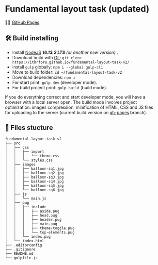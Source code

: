 # Fundamental layout task (updated)

:man_technologist: [GitHub Pages](https://ithrforu.github.io/fundamental-layout-task-v2/)

## :hammer_and_wrench: Build installing
* Install [NodeJS](https://nodejs.org/en/) ***16.13.2 LTS** (or another new version)* . 
* Download build with [Git](https://git-scm.com/downloads): ```git clone https://ithrforu.github.io/fundamental-layout-task-v2/```
* Install ```gulp``` globally: ```npm i --global gulp-cli```
* Move to build folder: ```cd ~/fundamental-layout-task-v2```
* Download dependencies: ```npm i```
* For start print: ```gulp dev``` (developer mode).
* For build project print: ```gulp build``` (build mode).

If you do everything correct and start developer mode, you will have a browser with a local server open. The build mode involves project optimization: images compression, minification of HTML, CSS and JS files for uploading to the server (current build version on [gh-pages](https://github.com/ithrforu/fundamental-layout-task-v2/tree/gh-pages/) branch).

## :open_file_folder: Files stucture

```
fundamental-layout-task-v2
├── src
│   ├── css
│   │   ├── import
│   │   │   └── theme.css
│   │   └── styles.css
│   ├── images
│   │   ├── balloon-sq1.jpg
│   │   ├── balloon-sq2.jpg
│   │   ├── balloon-sq3.jpg
│   │   ├── balloon-sq4.jpg
│   │   ├── balloon-sq5.jpg
│   │   └── balloon-sq6.jpg
│   ├── js
│   │   └── main.js
│   ├── pug
│   │   ├── include
│   │   │   ├── aside.pug
│   │   │   ├── head.pug
│   │   │   ├── header.pug
│   │   │   ├── main.pug
│   │   │   ├── theme-toggle.pug
│   │   │   └── top-elements.pug
│   │   └── index.pug
│   └── index.html
├── .editorconfig
├── .gitignore
├── README.md
└── gulpfile.js
```
